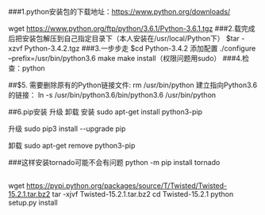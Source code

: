 ###1.python安装包的下载地址：https://www.python.org/downloads/

wget https://www.python.org/ftp/python/3.6.1/Python-3.6.1.tgz
###2.载完成后把安装包解压到自己指定目录下（本人安装在/usr/local/Python下）
	$tar -xzvf Python-3.4.2.tgz
###3.一步步走
	$cd Python-3.4.2
	添加配置
	./configure –prefix=/usr/bin/python3.6 
	make
	make install（权限问题用sudo）
###4.检查：python


##$5.
需要删除原有的Python链接文件: 
rm /usr/bin/python
建立指向Python3.6的链接： 
ln -s /usr/bin/python3.6/bin/python3.6 /usr/bin/python

##6.pip安装 升级 卸载
安装
sudo apt-get install python3-pip

升级
sudo pip3 install --upgrade pip

卸载
sudo apt-get remove python3-pip

###这样安装tornado可能不会有问题
python -m pip install tornado

##
wget https://pypi.python.org/packages/source/T/Twisted/Twisted-15.2.1.tar.bz2
tar -xjvf Twisted-15.2.1.tar.bz2
cd Twisted-15.2.1
python setup.py install